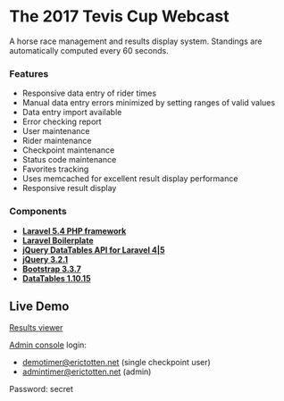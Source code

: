 # The 2017 Tevis Cup Webcast

A horse race management and results display system. Standings are automatically computed every 60 seconds.

### Features
* Responsive data entry of rider times
* Manual data entry errors minimized by setting ranges of valid values
* Data entry import available
* Error checking report
* User maintenance
* Rider maintenance
* Checkpoint maintenance
* Status code maintenance
* Favorites tracking
* Uses memcached for excellent result display performance
* Responsive result display

### Components
* **[Laravel 5.4 PHP framework](http://laravel.com/)** 
* **[Laravel Boilerplate](https://github.com/rappasoft/laravel-5-boilerplate)** 
* **[jQuery DataTables API for Laravel 4|5](https://github.com/yajra/laravel-datatables)**
* **[jQuery 3.2.1]( http://jquery.com/)**
* **[Bootstrap 3.3.7](http://getbootstrap.com/)**
* **[DataTables 1.10.15](http://www.datatables.net/)**


## Live Demo

[Results viewer](http://webcast.erictotten.net/standings)  

[Admin console](http://webcast.erictotten.net/admin) login:
* demotimer@erictotten.net (single checkpoint user)
* admintimer@erictotten.net (admin)  

Password: secret